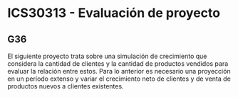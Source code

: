 # ICS30313 - Evaluación de proyecto

## G36

El siguiente proyecto trata sobre una simulación de crecimiento que considera
la cantidad de clientes y la cantidad de productos vendidos para evaluar
la relación entre estos. Para lo anterior es necesario una proyección en un
período extenso y variar el crecimiento neto de clientes y de venta de productos
nuevos a clientes existentes.
